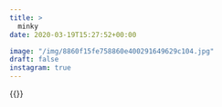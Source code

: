 ```yaml
---
title: >
  minky
date: 2020-03-19T15:27:52+00:00

image: "/img/8860f15fe758860e400291649629c104.jpg"
draft: false
instagram: true
---
```


{{<photo src="/img/8860f15fe758860e400291649629c104.jpg">}}
